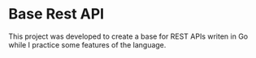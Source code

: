 # Base Rest API

This project was developed to create a base for REST APIs writen in Go while
I practice some features of the language.